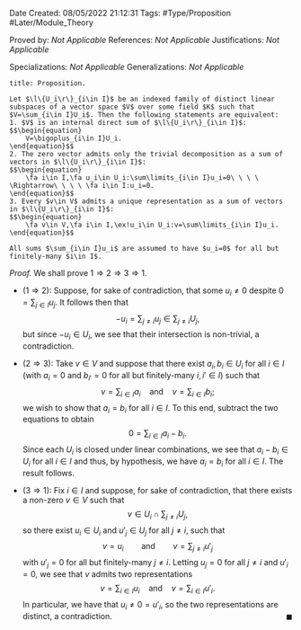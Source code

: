 <div class="topSpace"></div>

Date Created: 08/05/2022 21:12:31
Tags: #Type/Proposition #Later/Module_Theory

Proved by: <i>Not Applicable</i>
References: <i>Not Applicable</i>
Justifications: <i>Not Applicable</i>

Specializations: <i>Not Applicable</i>
Generalizations: <i>Not Applicable</i>

``` ad-Proposition
title: Proposition.

Let $\l\{U_i\r\}_{i\in I}$ be an indexed family of distinct linear subspaces of a vector space $V$ over some field $K$ such that $V=\sum_{i\in I}U_i$. Then the following statements are equivalent:
1. $V$ is an internal direct sum of $\l\{U_i\r\}_{i\in I}$:
$$\begin{equation}
    V=\bigoplus_{i\in I}U_i.
\end{equation}$$
2. The zero vector admits only the trivial decomposition as a sum of vectors in $\l\{U_i\r\}_{i\in I}$:
$$\begin{equation}
    \fa i\in I,\fa u_i\in U_i:\sum\limits_{i\in I}u_i=0\ \ \ \ \Rightarrow\ \ \ \ \fa i\in I:u_i=0.
\end{equation}$$
3. Every $v\in V$ admits a unique representation as a sum of vectors in $\l\{U_i\r\}_{i\in I}$:
$$\begin{equation}
    \fa v\in V,\fa i\in I,\ex!u_i\in U_i:v=\sum\limits_{i\in I}u_i.
\end{equation}$$

All sums $\sum_{i\in I}u_i$ are assumed to have $u_i=0$ for all but finitely-many $i\in I$.

```

<i>Proof.</i> We shall prove $1\Rightarrow2\Rightarrow3\Rightarrow1$.
* ($1\Rightarrow2$): Suppose, for sake of contradiction, that some $u_i\neq0$ despite $0=\sum_{j\in I}u_j$. It follows then that
$$\begin{equation}
    -u_i=\sum_{j\neq i}u_j\in\sum_{j\neq i}U_j,
\end{equation}$$
but since $-u_i\in U_i$, we see that their intersection is non-trivial, a contradiction.

* ($2\Rightarrow3$): Take $v\in V$ and suppose that there exist $a_i,b_i\in U_i$ for all $i\in I$ (with $a_i=0$ and $b_{i'}=0$ for all but finitely-many $i,i'\in I$) such that
$$\begin{equation}
    v=\sum_{i\in I}a_i\ \ \ \ \textrm{and}\ \ \ \ v=\sum_{i\in I}b_i;
\end{equation}$$
we wish to show that $a_i=b_i$ for all $i\in I$. To this end, subtract the two equations to obtain
$$\begin{equation}
    0=\sum_{i\in I}a_i-b_i.
\end{equation}$$
Since each $U_i$ is closed under linear combinations, we see that $a_i-b_i\in U_i$ for all $i\in I$ and thus, by hypothesis, we have $a_i=b_i$ for all $i\in I$. The result follows.
* ($3\Rightarrow1$): Fix $i\in I$ and suppose, for sake of contradiction, that there exists a non-zero $v\in V$ such that
$$\begin{equation}
    v\in U_i\cap\sum_{j\neq i}U_j,
\end{equation}$$
so there exist $u_i\in U_i$ and $u'_j\in U_j$ for all $j\neq i$, such that
$$\begin{equation}
    v=u_i\ \ \ \ \ \ \ \ \textrm{and}\ \ \ \ \ \ \ \ v=\sum_{j\neq i}u'_j
\end{equation}$$
with $u'_j=0$ for all but finitely-many $j\neq i$. Letting $u_j=0$ for all $j\neq i$ and $u'_i=0$, we see that $v$ admits two representations
$$\begin{equation}
    v=\sum_{i\in I}u_i\ \ \ \ \textrm{and}\ \ \ \ v=\sum_{i\in I}u'_i.
\end{equation}$$
In particular, we have that $u_i\neq0=u'_i$, so the two representations are distinct, a contradiction.<span style="float:right;">$\blacksquare$</span>
